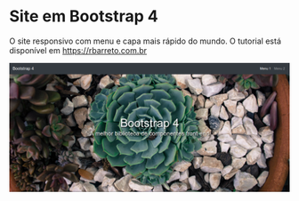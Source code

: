 # Site em Bootstrap 4
O site responsivo com menu e capa mais rápido do mundo. O tutorial está disponível em https://rbarreto.com.br


![](https://github.com/barretorodrigo/responsivo-mais-rapido/blob/master/img/screenshot.png)
